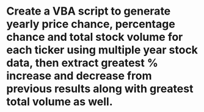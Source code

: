 # Create a VBA script to generate yearly price chance, percentage chance and total stock volume for each ticker using multiple year stock data, then extract greatest % increase and decrease from previous results along with greatest total volume as well.

